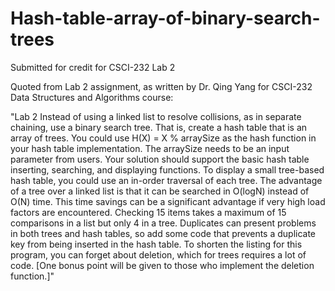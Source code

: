 # Hash-table-array-of-binary-search-trees
Submitted for credit for CSCI-232 Lab 2

Quoted from Lab 2 assignment, as written by Dr. Qing Yang for CSCI-232 Data Structures and Algorithms course:

"Lab 2
Instead of using a linked list to resolve collisions, as in separate chaining, use a binary search tree. That is, create a hash table that is an array of trees. You could use H(X) = X % arraySize as the hash function in your hash table implementation. The arraySize needs to be an input parameter from users. Your solution should support the basic hash table inserting, searching, and displaying functions. To display a small tree-based hash table, you could use an in-order traversal of each tree. The advantage of a tree over a linked list is that it can be searched in O(logN) instead of O(N) time. This time savings can be a significant advantage if very high load factors are encountered. Checking 15 items takes a maximum of 15 comparisons in a list but only 4 in a tree. Duplicates can present problems in both trees and hash tables, so add some code that prevents a duplicate key from being inserted in the hash table. To shorten the listing for this program, you can forget about deletion, which for trees requires a lot of code. [One bonus point will be given to those who implement the deletion function.]"
